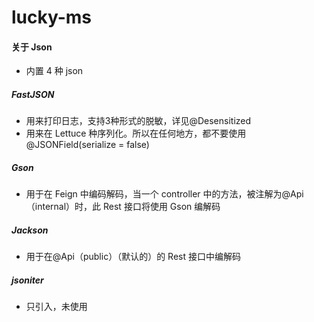 # lucky-ms

#### 关于 Json
* 内置 4 种 json

##### FastJSON
* 用来打印日志，支持3种形式的脱敏，详见@Desensitized
* 用来在 Lettuce 种序列化。所以在任何地方，都不要使用@JSONField(serialize = false)

##### Gson
* 用于在 Feign 中编码解码，当一个 controller 中的方法，被注解为@Api（internal）时，此 Rest 接口将使用 Gson 编解码

##### Jackson
* 用于在@Api（public）（默认的）的 Rest 接口中编解码


##### jsoniter
* 只引入，未使用

